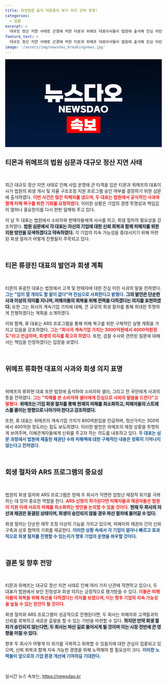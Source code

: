 ```yaml
---
title: 회생법원 출석 대표들의 복구 의지 강력 표명!
categories:
  - 법률
excerpt: >
  대규모 정산 지연 사태로 곤경에 처한 티몬과 위메프 대표이사들이 법원에 출석해 진심 어린 사과를 전하며 구조조정 지원 필요성을 호소했다. 두 회사의 회생 여부가 불투명해지는 가운데, 그들의 운명은 법원의 결정에 달려 있다!
feature_text: >
  대규모 정산 지연 사태로 곤경에 처한 티몬과 위메프 대표이사들이 법원에 출석해 진심 어린 사과를 전하며 구조조정 지원 필요성을 호소했다. 두 회사의 회생 여부가 불투명해지는 가운데, 그들의 운명은 법원의 결정에 달려 있다!
image: '/assets/img/newsdao_breakingnews.jpg'
---
```


<p><img src="/assets/img/newsdao_breakingnews.jpg" alt="cryptoinkorea 속보" /></p>

<h2 data-ke-size="size26">티몬과 위메프의 법원 심문과 대규모 정산 지연 사태</h2>

<p data-ke-size="size16">&nbsp;</p>

<p>최근 대규모 정산 지연 사태로 인해 사업 운영에 큰 타격을 입은 티몬과 위메프의 대표이사가 법원의 회생 개시 및 자율 구조조정 지원 프로그램 승인 여부를 결정하기 위한 심문에 출석하였다. <b><span style="color: #ee2323;">이번 사건은 많은 피해자를 냈으며, 두 대표는 법원에서 공식적인 사과와 함께 피해 복구를 위한 기회를 요청하였다.</span></b> 이러한 상황은 기업의 경영 투명성과 책임감이 얼마나 중요한지를 다시 한번 일깨워 주고 있다. </p>

<p>이 날 두 대표는 법원에서 소비자와 판매자들에게 사사를 하고, 회생 절차의 필요성을 강조하였다. <b><span style="background-color: #21538527;">법원 심문에서 각 대표는 자신의 기업에 대한 신뢰 회복과 함께 피해자를 위한 지원 방안을 모색하겠다고 약속하였다.</span></b> 각 기업의 지속 가능성을 증대시키기 위해 마련된 회생 절차가 어떻게 진행될지 주목되고 있다.</p>

<p data-ke-size="size16">&nbsp;</p>

<h2 data-ke-size="size26">티몬 류광진 대표의 발언과 회생 계획</h2>

<p data-ke-size="size16">&nbsp;</p>

<p>티몬의 류광진 대표는 법정에서 고객 및 판매자에 대한 진심 어린 사과의 말을 전하였다. <b><span style="color: #1a5490;">그는 "입이 열 개라도 할 말이 없다"며 진심으로 사죄한다고 밝혔다.</span></b> <b><span style="background-color: #21538527;">그의 발언은 단순한 사과 이상의 의미를 지니며, 피해자들의 회복을 위해 전력을 다하겠다는 의지를 표현하였다.</span></b> 또한 그는 회사의 계속기업 가치에 대해, 큰 규모의 회생 절차를 통해 최대한 투명하게 진행하겠다는 계획을 소개하였다. </p>

<p>이와 함께, 류 대표는 ARS 프로그램을 통해 피해 복구를 위한 구체적인 실행 계획을 가지고 있음을 강조하였다. <b><span style="color: #ee2323;">그는 "회사의 계속기업 가치는 3000억원에서 4000억원정도"라고 언급하며, 회생의 의지를 확고히 하였다.</span></b> 또한, 검찰 수사와 관련된 질문에 대해서는 책임을 인정하겠다는 입장을 보였다.</p>

<p data-ke-size="size16">&nbsp;</p>

<h2 data-ke-size="size26">위메프 류화현 대표의 사과와 회생 의지 표명</h2>

<p data-ke-size="size16">&nbsp;</p>

<p>위메프의 류화현 대표 또한 법정에 출석하여 소비자와 셀러, 그리고 전 국민에게 사과의 뜻을 전하였다. <b><span style="color: #ee2323;">그는 "피해를 본 소비자와 셀러에게 진심으로 사죄의 말씀을 드린다"고 말했다.</span></b> <b><span style="background-color: #21538527;">위메프는 기업 회생 절차를 통해 현재의 피해를 최소화하고, 피해자들의 스트레스를 줄이는 방향으로 나아가야 한다고 강조하였다.</span></b> </p>

<p>또한, 류 대표는 위메프의 계속기업 가치가 800억원임을 언급하며, 청산가치는 300억에서 400억원 정도라는 점도 보도하였다. 이러한 발언은 위메프의 재정 상황을 투명하게 보여주며, 이해관계자들에게 신뢰를 주고자 하는 의도를 내포하고 있다. <b><span style="color: #1a5490;">두 대표는 심문 과정에서 법원에 제출한 채권단 수와 피해액에 대한 구체적인 내용은 정확히 기억나지 않는다고 전하였다.</span></b></p>

<p data-ke-size="size16">&nbsp;</p>

<h2 data-ke-size="size26">회생 절차와 ARS 프로그램의 중요성</h2>

<p data-ke-size="size16">&nbsp;</p>

<p>법원의 회생 절차와 ARS 프로그램은 현재 두 회사가 직면한 엄청난 재정적 위기를 극복하는 데 있어 중요한 역할을 한다. <b><span style="color: #ee2323;">ARS 신청이 허가된다면 피해자들과 채권자들은 법원의 지원 아래 서로의 피해를 최소화하는 방안을 논의할 수 있을 것이다.</span></b> <b><span style="background-color: #21538527;">현재 두 회사의 자산과 채권은 동결된 상태이며, 회생이 승인되지 않을 경우 파산 절차에 들어갈 수 있다.</span></b> </p>

<p>회생 절차는 단순한 채무 조정 이상의 기능을 가지고 있으며, 피해자와 채권자 간의 신뢰 구축과 상호 협력의 기회를 제공한다. <b><span style="color: #1a5490;">이러한 상황 속에서 각 기업이 얼마나 빠르고 효과적으로 회생 절차를 진행할 수 있는지가 향후 기업의 운명을 좌우할 것이다.</span></b></p>

<p data-ke-size="size16">&nbsp;</p>

<h2 data-ke-size="size26">결론 및 향후 전망</h2>

<p data-ke-size="size16">&nbsp;</p>

<p>티몬과 위메프는 대규모 정산 지연 사태로 인해 여러 가지 난관에 직면하고 있으나, 두 대표가 법원에서 보인 진정성과 회생 의지는 긍정적으로 평가받을 수 있다. <b><span style="color: #ee2323;">이들은 피해자들의 회복을 위해 최선을 다하겠다는 의지를 보였으며, 이는 향후 기업의 지속 가능성을 높일 수 있는 방안이 될 것이다.</span></b> </p>

<p>회생 절차와 ARS 프로그램이 성공적으로 진행된다면, 두 회사는 피해자와 고객들과의 신뢰를 회복하고 새로운 출발을 할 수 있는 기반을 마련할 수 있다. <b><span style="background-color: #21538527;">하지만 만약 회생 절차가 승인되지 않는다면, 두 회사는 파산 길로 들어서게 될 것이며 이는 시장 전반에 큰 영향을 미칠 수 있다.</span></b> </p>

<p>향후 두 회사가 어떻게 이 위기를 극복하고 회복할 수 있을지에 대한 관심이 집중되고 있으며, 신뢰 회복과 함께 지속 가능한 경영을 위해 노력해야 할 필요성이 크다. <b><span style="color: #1a5490;">이러한 노력들이 앞으로의 기업 환경 개선에 기여하길 기대한다.</span></b></p>

<p data-ke-size="size16">&nbsp;</p>
실시간 뉴스 속보는, <a href="https://newsdao.kr" rel="dofollow">https://newsdao.kr</a>


